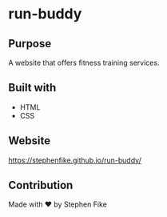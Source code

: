 # run-buddy

## Purpose
A website that offers fitness training services.

## Built with
* HTML
* CSS

## Website
https://stephenfike.github.io/run-buddy/

## Contribution
Made with ❤️ by Stephen Fike
